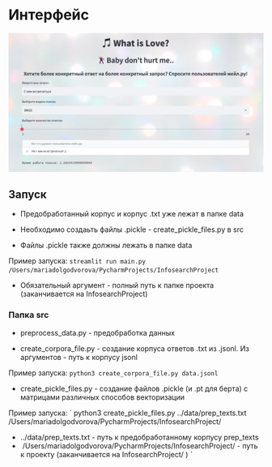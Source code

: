 # Интерфейс

![](img/front.png)

## Запуск

- Предобработанный корпус и корпус .txt уже лежат в папке data 
- Необходимо создаьть файлы .pickle - create_pickle_files.py в src

- Файлы .pickle также должны лежать в папке data

Пример запуска:
`
streamlit run main.py /Users/mariadolgodvorova/PycharmProjects/InfosearchProject
`
- Обязательный аргумент - полный путь к папке проекта (заканчивается на InfosearchProject)
### Папка src

- preprocess_data.py - предобработка данных

- create_corpora_file.py - создание корпуса ответов .txt из .jsonl. Из аргументов - путь к корпусу jsonl

Пример запуска:
`
python3 create_corpora_file.py data.jsonl
`
- create_pickle_files.py - создание файлов .pickle (и .pt для берта) с матрицами
    различных способов векторизации

Пример запуска:
`
python3 create_pickle_files.py ../data/prep_texts.txt /Users/mariadolgodvorova/PycharmProjects/InfosearchProject/

- ../data/prep_texts.txt - путь к предобработанному корпусу prep_texts
-  /Users/mariadolgodvorova/PycharmProjects/InfosearchProject/ - путь к проекту (заканчивается на InfosearchProject/ )
`
